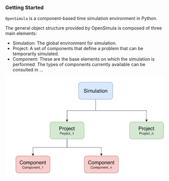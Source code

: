 ### Getting Started

`OpenSimula` is a component-based time simulation environment in Python. 

The general object structure provided by OpenSimula is composed of three main elements:

- Simulation: The global environment for simulation.
- Project: A set of components that define a problem that can be temporarily simulated.
- Component: These are the base elements on which the simulation is performed. The types of components currently available can be consulted in ...

![Global structure](img/global_structure.png)





